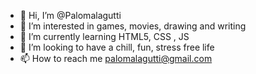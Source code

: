 - 👋 Hi, I’m @Palomalagutti
- 👀 I’m interested in games, movies, drawing and writing
- 🌱 I’m currently learning HTML5, CSS , JS 
- 💞️ I’m looking to have a chill, fun, stress free life
- 📫 How to reach me palomalagutti@gmail.com

<!---
Palomalagutti/Palomalagutti is a ✨ special ✨ repository because its `README.md` (this file) appears on your GitHub profile.
You can click the Preview link to take a look at your changes.
--->
